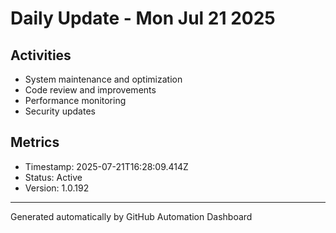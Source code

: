 # Daily Update - Mon Jul 21 2025

## Activities
- System maintenance and optimization
- Code review and improvements
- Performance monitoring
- Security updates

## Metrics
- Timestamp: 2025-07-21T16:28:09.414Z
- Status: Active
- Version: 1.0.192

---
Generated automatically by GitHub Automation Dashboard
